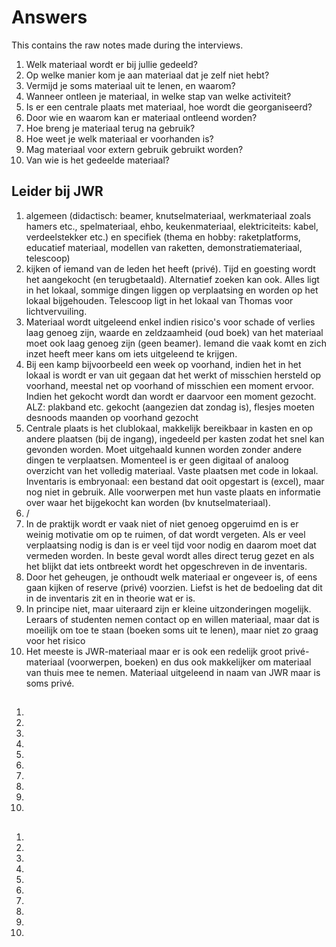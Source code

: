 # Answers

This contains the raw notes made during the interviews.

1. Welk materiaal wordt er bij jullie gedeeld?
2. Op welke manier kom je aan materiaal dat je zelf niet hebt?
3. Vermijd je soms materiaal uit te lenen, en waarom?
4. Wanneer ontleen je materiaal, in welke stap van welke activiteit?
5. Is er een centrale plaats met materiaal, hoe wordt die georganiseerd?
6. Door wie en waarom kan er materiaal ontleend worden?
7. Hoe breng je materiaal terug na gebruik?
8. Hoe weet je welk materiaal er voorhanden is?
9. Mag materiaal voor extern gebruik gebruikt worden?
10. Van wie is het gedeelde materiaal?



## Leider bij JWR

1. algemeen (didactisch: beamer, knutselmateriaal, werkmateriaal zoals hamers etc., spelmateriaal, ehbo, keukenmateriaal, elektriciteits: kabel, verdeelstekker etc.) en specifiek (thema en hobby: raketplatforms, educatief materiaal, modellen van raketten, demonstratiemateriaal, telescoop)
2. kijken of iemand van de leden het heeft (privé). Tijd en goesting wordt het aangekocht (en terugbetaald). Alternatief zoeken kan ook. Alles ligt in het lokaal, sommige dingen liggen op verplaatsing en worden op het lokaal bijgehouden. Telescoop ligt in het lokaal van Thomas voor lichtvervuiling.
3. Materiaal wordt uitgeleend enkel indien risico's voor schade of verlies laag genoeg zijn, waarde en zeldzaamheid (oud boek) van het materiaal moet ook laag genoeg zijn (geen beamer). Iemand die vaak komt en zich inzet heeft meer kans om iets uitgeleend te krijgen.
4. Bij een kamp bijvoorbeeld een week op voorhand, indien het in het lokaal is wordt er van uit gegaan dat het werkt of misschien hersteld op voorhand, meestal net op voorhand of misschien een moment ervoor. Indien het gekocht wordt dan wordt er daarvoor een moment gezocht. ALZ: plakband etc. gekocht (aangezien dat zondag is), flesjes moeten desnoods maanden op voorhand gezocht
5. Centrale plaats is het clublokaal, makkelijk bereikbaar in kasten en op andere plaatsen (bij de ingang), ingedeeld per kasten zodat het snel kan gevonden worden. Moet uitgehaald kunnen worden zonder andere dingen te verplaatsen. Momenteel is er geen digitaal of analoog overzicht van het volledig materiaal. Vaste plaatsen met code in lokaal. Inventaris is embryonaal: een bestand dat ooit opgestart is (excel), maar nog niet in gebruik. Alle voorwerpen met hun vaste plaats en informatie over waar het bijgekocht kan worden (bv knutselmateriaal).
6. /
7. In de praktijk wordt er vaak niet of niet genoeg opgeruimd en is er weinig motivatie om op te ruimen, of dat wordt vergeten. Als er veel verplaatsing nodig is dan is er veel tijd voor nodig en daarom moet dat vermeden worden. In beste geval wordt alles direct terug gezet en als het blijkt dat iets ontbreekt wordt het opgeschreven in de inventaris.
8. Door het geheugen, je onthoudt welk materiaal er ongeveer is, of eens gaan kijken of reserve (privé) voorzien. Liefst is het de bedoeling dat dit in de inventaris zit en in theorie wat er is.
9. In principe niet, maar uiteraard zijn er kleine uitzonderingen mogelijk. Leraars of studenten nemen contact op en willen materiaal, maar dat is moeilijk om toe te staan (boeken soms uit te lenen), maar niet zo graag voor het risico
10. Het meeste is JWR-materiaal maar er is ook een redelijk groot privé-materiaal (voorwerpen, boeken) en dus ook makkelijker om materiaal van thuis mee te nemen. Materiaal uitgeleend in naam van JWR maar is soms privé.

##

1.
2.
3.
4.
5.
6.
7.
8.
9.
10.

##

1.
2.
3.
4.
5.
6.
7.
8.
9.
10.
